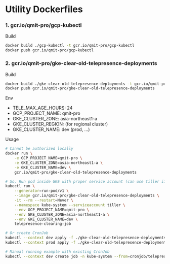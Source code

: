 # Utility Dockerfiles

### 1. gcr.io/qmit-pro/gcp-kubectl
Build
```bash
docker build ./gcp-kubectl -t gcr.io/qmit-pro/gcp-kubectl
docker push gcr.io/qmit-pro/gcp-kubectl
```

### 2. gcr.io/qmit-pro/gke-clear-old-telepresence-deployments
Build
```bash
docker build ./gke-clear-old-telepresence-deployments -t gcr.io/qmit-pro/gke-clear-old-telepresence-deployments
docker push gcr.io/qmit-pro/gke-clear-old-telepresence-deployments
```

Env
- TELE_MAX_AGE_HOURS: 24
- GCP_PROJECT_NAME: qmit-pro
- GKE_CLUSTER_ZONE: asia-northeast1-a
- GKE_CLUSTER_REGION: (for regional cluster)
- GKE_CLUSTER_NAME: dev (prod, ...)

Usage
```bash
# Cannot be authorized locally
docker run \
    -e GCP_PROJECT_NAME=qmit-pro \
    -e GKE_CLUSTER_ZONE=asia-northeast1-a \
    -e GKE_CLUSTER_NAME=dev \
    gcr.io/qmit-pro/gke-clear-old-telepresence-deployments

# So, Run pod inside GKE with proper service account (can use tiller if have)
kubectl run \
    --generator=run-pod/v1 \
    --image gcr.io/qmit-pro/gke-clear-old-telepresence-deployments \
    -it --rm --restart=Never \
    --namespace kube-system --serviceaccount tiller \
    --env GCP_PROJECT_NAME=qmit-pro \
    --env GKE_CLUSTER_ZONE=asia-northeast1-a \
    --env GKE_CLUSTER_NAME=dev \
    telepresence-clearing-job

# Or create CronJob
kubectl --context dev apply -f ./gke-clear-old-telepresence-deployments/telepresence-clearing-job.dev.yaml
kubectl --context prod apply -f ./gke-clear-old-telepresence-deployments/telepresence-clearing-job.prod.yaml

# Manual running example with existing CronJob
kubectl --context dev create job -n kube-system --from=cronjob/telepresence-clearing-job telepresence-clearing-job-001
```
